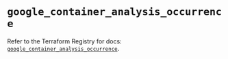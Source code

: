 # `google_container_analysis_occurrence`

Refer to the Terraform Registry for docs: [`google_container_analysis_occurrence`](https://registry.terraform.io/providers/hashicorp/google/6.9.0/docs/resources/container_analysis_occurrence).
